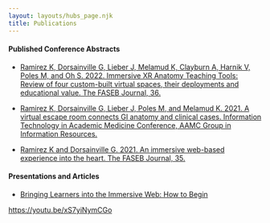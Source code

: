 ```yaml
---
layout: layouts/hubs_page.njk
title: Publications
---
```


#### Published Conference Abstracts

- [Ramirez K, Dorsainville G, Lieber J, Melamud K, Clayburn A, Harnik V, Poles M, and Oh S. 2022. Immersive XR Anatomy Teaching Tools: Review of four custom-built virtual spaces, their deployments and educational value. The FASEB Journal, 36.](https://faseb.onlinelibrary.wiley.com/doi/10.1096/fasebj.2022.36.S1.R4156)

- [Ramirez K, Dorsainville G, Lieber J, Poles M, and Melamud K. 2021. A virtual escape room connects GI anatomy and clinical cases. Information Technology in Academic Medicine Conference, AAMC Group in Information Resources.](https://web.cvent.com/event/e5c95505-a0de-43a3-be37-0aa61619482a/websitePage:645d57e4-75eb-4769-b2c0-f201a0bfc6ce?_ga=2.253205825.919275606.1644012551-326287467.1635968538)

- [Ramirez K and Dorsainville G. 2021. An immersive web-based experience into the heart. The FASEB Journal, 35.](https://faseb.onlinelibrary.wiley.com/doi/abs/10.1096/fasebj.2021.35.S1.04501)


#### Presentations and Articles

 - [Bringing Learners into the Immersive Web: How to Begin](https://hubs.mozilla.com/labs/bringing-learners-into-the-immersive-web-how-to-begin/)

https://youtu.be/xS7yiNymCGo


